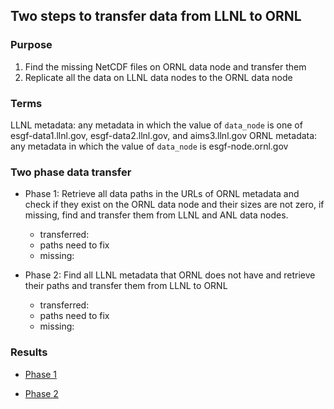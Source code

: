 
## Two steps to transfer data from LLNL to ORNL

### Purpose

  1. Find the missing NetCDF files on ORNL data node and transfer them
  2. Replicate all the data on LLNL data nodes to the ORNL data node


### Terms

LLNL metadata: any metadata in which the value of `data_node` is one of esgf-data1.llnl.gov, esgf-data2.llnl.gov, and aims3.llnl.gov
ORNL metadata: any metadata in which the value of `data_node` is esgf-node.ornl.gov

### Two phase data transfer

  - Phase 1: Retrieve all data paths in the URLs of ORNL metadata and check if they exist on the ORNL data node and their sizes are not zero, if missing, find and transfer them from LLNL and ANL data nodes.

     - transferred: 
     - paths need to fix
     - missing:  

  - Phase 2: Find all LLNL metadata that ORNL does not have and retrieve their paths and transfer them from LLNL to ORNL

     - transferred:
     - paths need to fix
     - missing:


### Results

  - [Phase 1](./phase1.md)

  - [Phase 2](./phase2.md)



